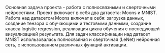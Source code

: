 Основная задача проекта - работа с полносвязными и сверточными нейросетями. Проект включает в себя два датасета: Moons и MNIST. 
Работа над датасетом Moons включат в себя: загрузка данных, создание тензора с обучающими и тестовыми данными, создание класса logistic regression, реализация цикла обучения с последующей визуализацией результата.
Для задач классификации над датасет MNIST использовалась полносвзяная и сверточная (LeNet) нейронная сеть, с использованием различных функций активации.

